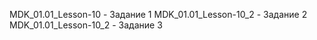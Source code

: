 MDK_01.01_Lesson-10 - Задание 1
MDK_01.01_Lesson-10_2 - Задание 2
MDK_01.01_Lesson-10_2 - Задание 3
